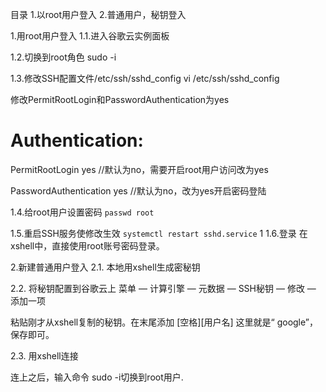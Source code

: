 目录
1.以root用户登入
2.普通用户，秘钥登入

1.用root用户登入
1.1.进入谷歌云实例面板

1.2.切换到root角色
sudo -i 

1.3.修改SSH配置文件/etc/ssh/sshd_config
vi /etc/ssh/sshd_config

修改PermitRootLogin和PasswordAuthentication为yes

# Authentication:
PermitRootLogin yes //默认为no，需要开启root用户访问改为yes

PasswordAuthentication yes //默认为no，改为yes开启密码登陆

1.4.给root用户设置密码
`passwd root`

1.5.重启SSH服务使修改生效
`systemctl restart sshd.service`
1
1.6.登录
在xshell中，直接使用root账号密码登录。

2.新建普通用户登入
2.1. 本地用xshell生成密秘钥


2.2. 将秘钥配置到谷歌云上
菜单 — 计算引擎 — 元数据 — SSH秘钥 — 修改 — 添加一项



粘贴刚才从xshell复制的秘钥。在末尾添加 [空格][用户名] 这里就是“ google”，保存即可。



2.3. 用xshell连接


连上之后，输入命令 sudo -i切换到root用户.
